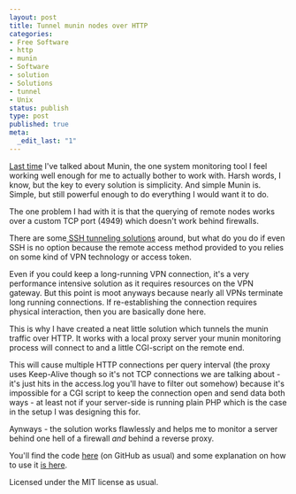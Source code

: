 ```yaml
---
layout: post
title: Tunnel munin nodes over HTTP
categories:
- Free Software
- http
- munin
- Software
- solution
- Solutions
- tunnel
- Unix
status: publish
type: post
published: true
meta:
  _edit_last: "1"
---
```

<a href="/2009/01/monitoring-servers-with-munin/">Last time</a> I've talked about Munin, the one system monitoring tool I feel working well enough for me to actually bother to work with. Harsh words, I know, but the key to every solution is simplicity. And simple Munin is. Simple, but still powerful enough to do everything I would want it to do.

The one problem I had with it is that the querying of remote nodes works over a custom TCP port (4949) which doesn't work behind firewalls.

There are some<a href="http://munin.projects.linpro.no/wiki/MuninSSHTunneling"> SSH tunneling solutions</a> around, but what do you do if even SSH is no option because the remote access method provided to you relies on some kind of VPN technology or access token.

Even if you could keep a long-running VPN connection, it's a very performance intensive solution as it requires resources on the VPN gateway. But this point is moot anyways because nearly all VPNs terminate long running connections. If re-establishing the connection requires physical interaction, then you are basically done here.

This is why I have created a neat little solution which tunnels the munin traffic over HTTP. It works with a local proxy server your munin monitoring process will connect to and a little CGI-script on the remote end.

This will cause multiple HTTP connections per query interval (the proxy uses Keep-Alive though so it's not TCP connections we are talking about - it's just hits in the access.log you'll have to filter out somehow) because it's impossible for a CGI script to keep the connection open and send data both ways - at least not if your server-side is running plain PHP which is the case in the setup I was designing this for.

Aynways - the solution works flawlessly and helps me to monitor a server behind one hell of a firewall <em>and </em>behind a reverse proxy.

You'll find the code <a href="http://github.com/pilif/munin-http-tunnel">here</a> (on GitHub as usual) and some explanation on how to use it <a href="http://github.com/pilif/munin-http-tunnel/tree/master/README.markdown">is here</a>.

Licensed under the MIT license as usual.
